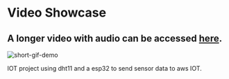 # Video Showcase
## A longer video with audio can be accessed [here](https://youtu.be/f5Gqn_xpqrw?si=AmdydtLuWuDTVfvh).

![short-gif-demo](shortDemo.gif)

IOT project using dht11 and a esp32 to send sensor data to aws IOT. 
